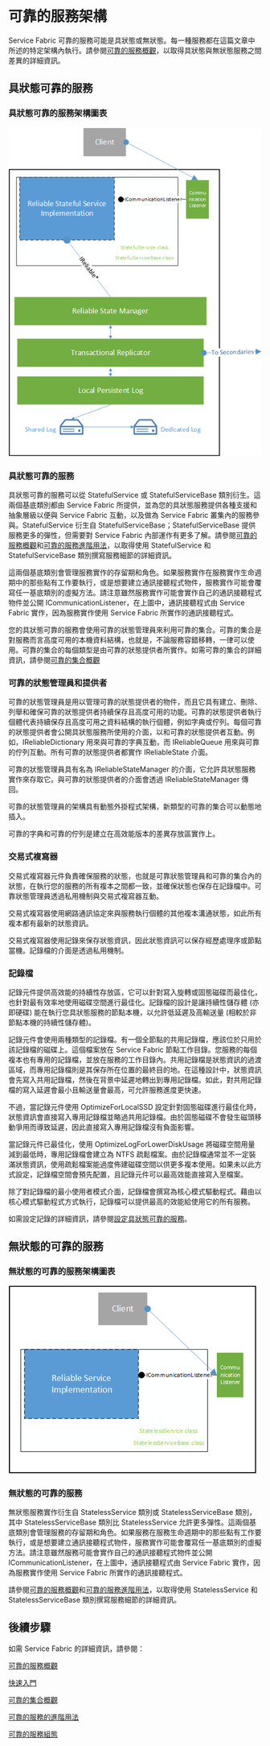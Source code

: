 <properties
   pageTitle="Service Fabric 可靠的服務架構"
   description="可靠的服務架構的高階概觀"
   services="service-fabric"
   documentationCenter=".net"
   authors="AlanWarwick"
   manager="timlt"
   editor=""/>

<tags
   ms.service="Service-Fabric"
   ms.devlang="dotnet"
   ms.topic="article"
   ms.tgt_pltfrm="NA"
   ms.workload="NA"
   ms.date="09/03/2015"
   ms.author="alanwar"/>

# 可靠的服務架構

Service Fabric 可靠的服務可能是具狀態或無狀態。每一種服務都在這篇文章中所述的特定架構內執行。請參閱[可靠的服務概觀](../Service-Fabric/service-fabric-reliable-services-introduction.md)，以取得具狀態與無狀態服務之間差異的詳細資訊。

## 具狀態可靠的服務

### 具狀態可靠的服務架構圖表
![架構圖表](./media/service-fabric-reliable-services-platform-architecture/reliable-stateful-service-architecture.png)

### 具狀態可靠的服務

具狀態可靠的服務可以從 StatefulService 或 StatefulServiceBase 類別衍生。這兩個基底類別都由 Service Fabric 所提供，並為您的具狀態服務提供各種支援和抽象層級以便與 Service Fabric 互動，以及做為 Service Fabric 叢集內的服務參與。StatefulService 衍生自 StatefulServiceBase；StatefulServiceBase 提供服務更多的彈性，但需要對 Service Fabric 內部運作有更多了解。請參閱[可靠的服務概觀](../Service-Fabric/service-fabric-reliable-services-introduction.md)和[可靠的服務進階用法](../Service-Fabric/service-fabric-reliable-services-advanced-usage.md)，以取得使用 StatefulService 和 StatefulServiceBase 類別撰寫服務細節的詳細資訊。

這兩個基底類別會管理服務實作的存留期和角色。如果服務實作在服務實作生命週期中的那些點有工作要執行，或是想要建立通訊接聽程式物件，服務實作可能會覆寫任一基底類別的虛擬方法。請注意雖然服務實作可能會實作自己的通訊接聽程式物件並公開 ICommunicationListener，在上圖中，通訊接聽程式由 Service Fabric 實作，因為服務實作使用 Service Fabric 所實作的通訊接聽程式。

您的具狀態可靠的服務會使用可靠的狀態管理員來利用可靠的集合。可靠的集合是對服務而言高度可用的本機資料結構，也就是，不論服務容錯移轉，一律可以使用。可靠的集合的每個類型是由可靠的狀態提供者所實作。如需可靠的集合的詳細資訊，請參閱[可靠的集合概觀](service-fabric-reliable-services-reliable-collections.md)

### 可靠的狀態管理員和提供者

可靠的狀態管理員是用以管理可靠的狀態提供者的物件，而且它具有建立、刪除、列舉和確保可靠的狀態提供者持續保存且高度可用的功能。可靠的狀態提供者執行個體代表持續保存且高度可用之資料結構的執行個體，例如字典或佇列。每個可靠的狀態提供者會公開具狀態服務所使用的介面，以和可靠的狀態提供者互動。例如，IReliableDictionary 用來與可靠的字典互動，而 IReliableQueue 用來與可靠的佇列互動。所有可靠的狀態提供者都實作 IReliableState 介面。

可靠的狀態管理員具有名為 IReliableStateManager 的介面，它允許具狀態服務實作來存取它。與可靠的狀態提供者的介面會透過 IReliableStateManager 傳回。

可靠的狀態管理員的架構具有動態外掛程式架構，新類型的可靠的集合可以動態地插入。

可靠的字典和可靠的佇列是建立在高效能版本的差異存放區實作上。

### 交易式複寫器

交易式複寫器元件負責確保服務的狀態，也就是可靠狀態管理員和可靠的集合內的狀態，在執行您的服務的所有複本之間都一致，並確保狀態也保存在記錄檔中。可靠狀態管理員透過私用機制與交易式複寫器互動。

交易式複寫器使用網路通訊協定來與服務執行個體的其他複本溝通狀態，如此所有複本都有最新的狀態資訊。

交易式複寫器使用記錄來保存狀態資訊，因此狀態資訊可以保存經歷處理序或節點當機。記錄檔的介面是透過私用機制。

### 記錄檔

記錄元件提供高效能的持續性存放區，它可以針對寫入旋轉或固態磁碟而最佳化，也針對最有效率地使用磁碟空間進行最佳化。記錄檔的設計是讓持續性儲存體 (亦即硬碟) 能在執行您具狀態服務的節點本機，以允許低延遲及高輸送量 (相較於非節點本機的持續性儲存體)。

記錄元件會使用兩種類型的記錄檔。有一個全節點的共用記錄檔，應該位於只用於該記錄檔的磁碟上。這個檔案放在 Service Fabric 節點工作目錄。您服務的每個複本也有專用的記錄檔，並放在服務的工作目錄內。共用記錄檔是狀態資訊的過渡區域，而專用記錄檔則是其保存所在位置的最終目的地。在這種設計中，狀態資訊會先寫入共用記錄檔，然後在背景中延遲地轉出到專用記錄檔。如此，對共用記錄檔的寫入延遲會最小且輸送量會最高，可允許服務進度更快速。

不過，當記錄元件使用 OptimizeForLocalSSD 設定針對固態磁碟進行最佳化時，狀態資訊會直接寫入專用記錄檔並略過共用記錄檔。由於固態磁碟不會發生磁頭移動爭用而導致延遲，因此直接寫入專用記錄檔沒有負面影響。

當記錄元件已最佳化，使用 OptimizeLogForLowerDiskUsage 將磁碟空間用量減到最低時，專用記錄檔會建立為 NTFS 疏鬆檔案。由於記錄檔通常並不一定裝滿狀態資訊，使用疏鬆檔案能過度佈建磁碟空間以供更多複本使用。如果未以此方式設定，記錄檔空間會預先配置，且記錄元件可以最高效能直接寫入至檔案。

除了對記錄檔的最小使用者模式介面，記錄檔會撰寫為核心模式驅動程式。藉由以核心模式驅動程式方式執行，記錄檔可以提供最高的效能給使用它的所有服務。

如需設定記錄的詳細資訊，請參閱[設定具狀態可靠的服務](../Service-Fabric/service-fabric-reliable-services-configuration.md)。

## 無狀態的可靠的服務

### 無狀態的可靠的服務架構圖表
![架構圖表](./media/service-fabric-reliable-services-platform-architecture/reliable-stateless-service-architecture.png)

### 無狀態的可靠的服務

無狀態服務實作衍生自 StatelessService 類別或 StatelessServiceBase 類別，其中 StatelessServiceBase 類別比 StatelessService 允許更多彈性。這兩個基底類別會管理服務的存留期和角色。如果服務在服務生命週期中的那些點有工作要執行，或是想要建立通訊接聽程式物件，服務實作可能會覆寫任一基底類別的虛擬方法。請注意雖然服務可能會實作自己的通訊接聽程式物件並公開 ICommunicationListener，在上圖中，通訊接聽程式由 Service Fabric 實作，因為服務實作使用 Service Fabric 所實作的通訊接聽程式。

請參閱[可靠的服務概觀](../Service-Fabric/service-fabric-reliable-services-introduction.md)和[可靠的服務進階用法](../Service-Fabric/service-fabric-reliable-services-advanced-usage.md)，以取得使用 StatelessService 和 StatelessServiceBase 類別撰寫服務細節的詳細資訊。

<!--Every topic should have next steps and links to the next logical set of content to keep the customer engaged-->
## 後續步驟

如需 Service Fabric 的詳細資訊，請參閱：

[可靠的服務概觀](../Service-Fabric/service-fabric-reliable-services-introduction.md)

[快速入門](service-fabric-reliable-services-quick-start.md)

[可靠的集合概觀](service-fabric-reliable-services-reliable-collections.md)

[可靠的服務的進階用法](../Service-Fabric/service-fabric-reliable-services-advanced-usage.md)

[可靠的服務組態](../Service-Fabric/service-fabric-reliable-services-configuration.md)
 

<!---HONumber=Oct15_HO3-->